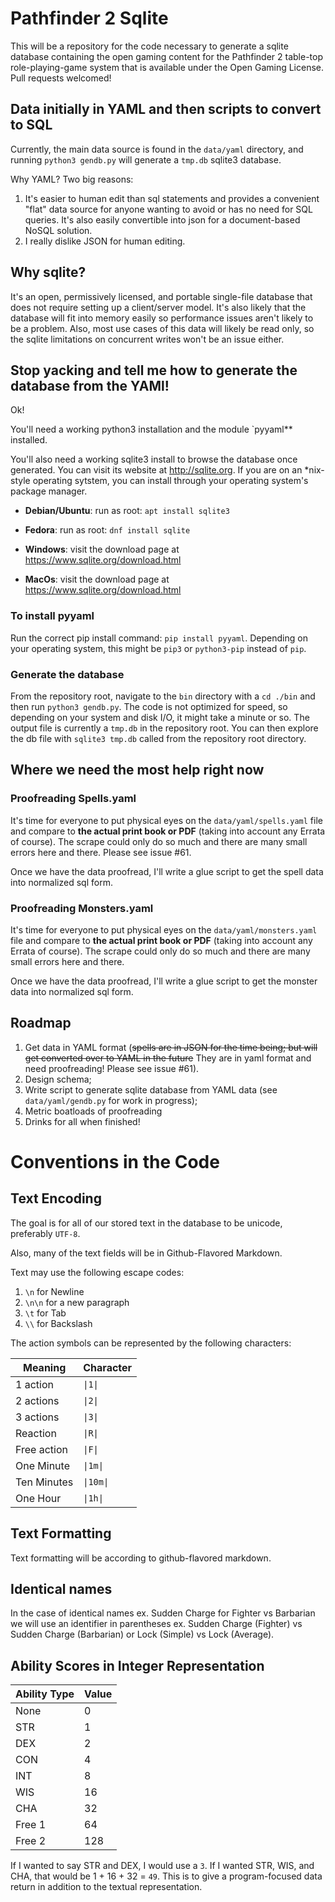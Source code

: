 # Pathfinder 2 Sqlite

This will be a repository for the code necessary to generate a sqlite database
containing the open gaming content for the Pathfinder 2 table-top
role-playing-game system that is available under the Open Gaming License. Pull
requests welcomed!

## Data initially in YAML and then scripts to convert to SQL

Currently, the main data source is found in the `data/yaml` directory, and
running `python3 gendb.py` will generate a `tmp.db` sqlite3 database. 

Why YAML? Two big reasons: 

1. It's easier to human edit than sql statements and provides a convenient
   "flat" data source for anyone wanting to avoid or has no need for SQL
   queries. It's also easily convertible into json for a document-based NoSQL
   solution.
2. I really dislike JSON for human editing.

## Why sqlite? 

It's an open, permissively licensed, and portable single-file database that does
not require setting up a client/server model. It's also likely that the database
will fit into memory easily so performance issues aren't likely to be a problem.
Also, most use cases of this data will likely be read only, so the sqlite
limitations on concurrent writes won't be an issue either. 

## Stop yacking and tell me how to generate the database from the YAMl!

Ok!

You'll need a working python3 installation and the module `pyyaml** installed. 

You'll also need a working sqlite3 install to browse the database once
generated. You can visit its website at http://sqlite.org. If you are on an
*nix-style operating sytstem, you can install through your operating system's
package manager.

- **Debian/Ubuntu**: run as root: `apt install sqlite3`

- **Fedora**: run as root: `dnf install sqlite`

- **Windows**: visit the download page at https://www.sqlite.org/download.html

- **MacOs**: visit the download page at https://www.sqlite.org/download.html

### To install pyyaml

Run the correct pip install command: `pip install pyyaml`. Depending on your
operating system, this might be `pip3` or `python3-pip` instead of `pip`.

### Generate the database

From the repository root, navigate to the `bin` directory with a `cd ./bin` and
then run `python3 gendb.py`. The code is not optimized for speed, so depending
on your system and disk I/O, it might take a minute or so. The output file is
currently a `tmp.db` in the repository root. You can then explore the db file
with `sqlite3 tmp.db` called from the repository root directory.

## Where we need the most help right now

### Proofreading Spells.yaml
It's time for everyone to put physical eyes on the `data/yaml/spells.yaml` file
and compare to **the actual print book or PDF** (taking into account any Errata
of course). The scrape could only do so much and there are many small errors
here and there. Please see issue #61.

Once we have the data proofread, I'll write a glue script to get the spell data
into normalized sql form.

### Proofreading Monsters.yaml
It's time for everyone to put physical eyes on the `data/yaml/monsters.yaml` file
and compare to **the actual print book or PDF** (taking into account any Errata
of course). The scrape could only do so much and there are many small errors
here and there.

Once we have the data proofread, I'll write a glue script to get the monster data
into normalized sql form.

## Roadmap

1. Get data in YAML format (~~spells are in JSON for the time being; but will
   get converted over to YAML in the future~~ They are in yaml format and need proofreading! Please see issue #61).
2. Design schema;
3. Write script to generate sqlite database from YAML data (see
   `data/yaml/gendb.py` for work in progress);
4. Metric boatloads of proofreading
5. Drinks for all when finished!

# Conventions in the Code

## Text Encoding

The goal is for all of our stored text in the database to be unicode,
preferably `UTF-8`.

Also, many of the text fields will be in Github-Flavored Markdown.

Text may use the following escape codes:

1. `\n` for Newline
2. `\n\n` for a new paragraph
3. `\t` for Tab
4. `\\` for Backslash

The action symbols can be represented by the following characters:

| Meaning | Character |
|----------|----|
| 1 action | `\|1\|` |
| 2 actions | `\|2\|` |
| 3 actions | `\|3\|` |
| Reaction | `\|R\|` |
| Free action |  `\|F\|` |
| One Minute |  `\|1m\|` |
| Ten Minutes |  `\|10m\|` |
| One Hour |  `\|1h\|` |

## Text Formatting

Text formatting will be according to github-flavored markdown.

## Identical names

In the case of identical names ex. Sudden Charge for Fighter vs Barbarian we will use an identifier in parentheses ex. Sudden Charge (Fighter) vs Sudden Charge (Barbarian) or Lock (Simple) vs Lock (Average).

## Ability Scores in Integer Representation

| Ability Type | Value |
|--------------|-------|
| None         |     0 |
| STR          |     1 |
| DEX          |     2 |
| CON          |     4 |
| INT          |     8 |
| WIS          |    16 |
| CHA          |    32 |
| Free 1       |    64 |
| Free 2       |   128 |

If I wanted to say STR and DEX, I would use a `3`. If I wanted STR, WIS, and
CHA, that would be 1 + 16 + 32 = `49`. This is to give a program-focused data
return in addition to the textual representation.

